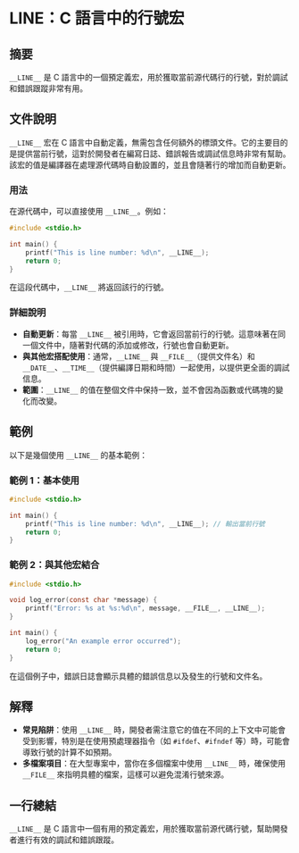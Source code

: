 <!--
Meta Description: # __LINE__：C 語言中的行號宏 ## 摘要 `__LINE__` 是 C 語言中的一個預定義宏，用於獲取當前源代碼行的行號，對於調試和錯誤跟蹤非常有用。 ## 文件說明 `__LINE__` 宏在 C 語言中自動定義，無需包含任何額外的標頭文件。它的主要目的是提供當前行號，這對於開發者在編...
Meta Keywords: __line__, include, stdio, int, main
-->

# __LINE__：C 語言中的行號宏

## 摘要
`__LINE__` 是 C 語言中的一個預定義宏，用於獲取當前源代碼行的行號，對於調試和錯誤跟蹤非常有用。

## 文件說明
`__LINE__` 宏在 C 語言中自動定義，無需包含任何額外的標頭文件。它的主要目的是提供當前行號，這對於開發者在編寫日誌、錯誤報告或調試信息時非常有幫助。該宏的值是編譯器在處理源代碼時自動設置的，並且會隨著行的增加而自動更新。

### 用法
在源代碼中，可以直接使用 `__LINE__`。例如：

```c
#include <stdio.h>

int main() {
    printf("This is line number: %d\n", __LINE__);
    return 0;
}
```

在這段代碼中，`__LINE__` 將返回該行的行號。

### 詳細說明
- **自動更新**：每當 `__LINE__` 被引用時，它會返回當前行的行號。這意味著在同一個文件中，隨著對代碼的添加或修改，行號也會自動更新。
- **與其他宏搭配使用**：通常，`__LINE__` 與 `__FILE__`（提供文件名）和 `__DATE__`、`__TIME__`（提供編譯日期和時間）一起使用，以提供更全面的調試信息。
- **範圍**：`__LINE__` 的值在整個文件中保持一致，並不會因為函數或代碼塊的變化而改變。

## 範例
以下是幾個使用 `__LINE__` 的基本範例：

### 範例 1：基本使用
```c
#include <stdio.h>

int main() {
    printf("This is line number: %d\n", __LINE__); // 輸出當前行號
    return 0;
}
```

### 範例 2：與其他宏結合
```c
#include <stdio.h>

void log_error(const char *message) {
    printf("Error: %s at %s:%d\n", message, __FILE__, __LINE__);
}

int main() {
    log_error("An example error occurred");
    return 0;
}
```

在這個例子中，錯誤日誌會顯示具體的錯誤信息以及發生的行號和文件名。

## 解釋
- **常見陷阱**：使用 `__LINE__` 時，開發者需注意它的值在不同的上下文中可能會受到影響，特別是在使用預處理器指令（如 `#ifdef`、`#ifndef` 等）時，可能會導致行號的計算不如預期。
- **多檔案項目**：在大型專案中，當你在多個檔案中使用 `__LINE__` 時，確保使用 `__FILE__` 來指明具體的檔案，這樣可以避免混淆行號來源。

## 一行總結
`__LINE__` 是 C 語言中一個有用的預定義宏，用於獲取當前源代碼行號，幫助開發者進行有效的調試和錯誤跟蹤。
